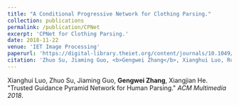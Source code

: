 ```yaml
---
title: "A Conditional Progressive Network for Clothing Parsing."
collection: publications
permalink: /publication/CPNet
excerpt: 'CPNet for Clothing Parsing.'
date: 2018-11-22
venue: 'IET Image Processing'
paperurl: 'https://digital-library.theiet.org/content/journals/10.1049/iet-ipr.2018.5494'
citation: 'Zhuo Su, Jiaming Guo, <b>Gengwei Zhang</b>, Xianghui Luo, Ruomei Wang, Fan Zhou. &quot;A Conditional Progressive Network for Clothing Parsing.&quot; <i>IET Image Processing</i>.'
---
```


Xianghui Luo, Zhuo Su, Jiaming Guo, **Gengwei Zhang**, Xiangjian He. "Trusted Guidance Pyramid Network for Human Parsing." <i>ACM Multimedia 2018</i>.
